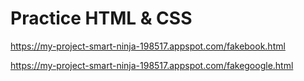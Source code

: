 # Practice HTML & CSS

https://my-project-smart-ninja-198517.appspot.com/fakebook.html


https://my-project-smart-ninja-198517.appspot.com/fakegoogle.html
